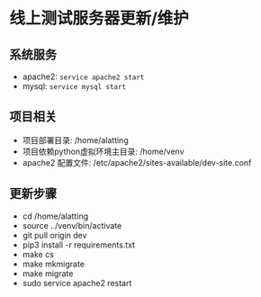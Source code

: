 # 线上测试服务器更新/维护

## 系统服务

* apache2: `service apache2 start`
* mysql: `service mysql start`


## 项目相关

* 项目部署目录: /home/alatting 
* 项目依赖python虚拟环境主目录: /home/venv
* apache2 配置文件: /etc/apache2/sites-available/dev-site.conf


## 更新步骤

* cd /home/alatting 
* source ../venv/bin/activate
* git pull origin dev
* pip3 install -r requirements.txt
* make cs
* make mkmigrate 
* make migrate 
* sudo service apache2 restart
